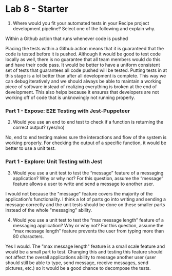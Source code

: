 # Lab 8 - Starter

1. Where would you fit your automated tests in your Recipe project development pipeline? Select one of the following and explain why.

Within a Github action that runs whenever code is pushed 

Placing the tests within a Github action means that it is guaranteed that the code is tested before it is pushed. Although it would be good to test code locally as well, there is no guarantee that all team members would do this and have their code pass. It would be better to have a uniform consistent set of tests that guarantees all code pushed will be tested. Putting tests in at this stage is a lot better than after all development is complete. This way we can debug iteratively and we should always be able to maintain a working piece of software instead of realizing everything is broken at the end of development. This also helps because it ensures that developers are not working off of code that is unknowingly not running properly.

### Part 1 - Expose: E2E Testing with Jest-Puppeteer
2. Would you use an end to end test to check if a function is returning the correct output? (yes/no) 

No, end to end testing makes sure the interactions and flow of the system is working properly. For checking the output of a specific function, it would be better to use a unit test.

### Part 1 - Explore: Unit Testing with Jest
3. Would you use a unit test to test the “message” feature of a messaging application? Why or why not? For this question, assume the “message” feature allows a user to write and send a message to another user.

I would not because the "message" feature covers the majority of the application's functionality. I think a lot of parts go into writing and sending a message correctly and the unit tests should be done on these smaller parts instead of the whole "messaging" ability.

4. Would you use a unit test to test the “max message length” feature of a messaging application? Why or why not? For this question, assume the “max message length” feature prevents the user from typing more than 80 characters.

Yes I would. The "max message length" feature is a small scale feature and would be a small part to test. Changing this and testing this feature should not affect the overall applications ability to message another user (user should still be able to type, send message, receive messages, send pictures, etc.) so it would be a good chance to decompose the tests.